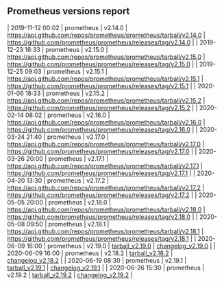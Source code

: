 ## Prometheus versions report

| 2019-11-12 00:02 | prometheus | v2.14.0 | https://api.github.com/repos/prometheus/prometheus/tarball/v2.14.0 | https://github.com/prometheus/prometheus/releases/tag/v2.14.0 |
| 2019-12-23 16:33 | prometheus | v2.15.0 | https://api.github.com/repos/prometheus/prometheus/tarball/v2.15.0 | https://github.com/prometheus/prometheus/releases/tag/v2.15.0 |
| 2019-12-25 09:03 | prometheus | v2.15.1 | https://api.github.com/repos/prometheus/prometheus/tarball/v2.15.1 | https://github.com/prometheus/prometheus/releases/tag/v2.15.1 |
| 2020-01-06 18:33 | prometheus | v2.15.2 | https://api.github.com/repos/prometheus/prometheus/tarball/v2.15.2 | https://github.com/prometheus/prometheus/releases/tag/v2.15.2 |
| 2020-02-14 08:02 | prometheus | v2.16.0 | https://api.github.com/repos/prometheus/prometheus/tarball/v2.16.0 | https://github.com/prometheus/prometheus/releases/tag/v2.16.0 |
| 2020-03-24 21:40 | prometheus | v2.17.0 | https://api.github.com/repos/prometheus/prometheus/tarball/v2.17.0 | https://github.com/prometheus/prometheus/releases/tag/v2.17.0 |
| 2020-03-26 20:00 | prometheus | v2.17.1 | https://api.github.com/repos/prometheus/prometheus/tarball/v2.17.1 | https://github.com/prometheus/prometheus/releases/tag/v2.17.1 |
| 2020-04-20 13:30 | prometheus | v2.17.2 | https://api.github.com/repos/prometheus/prometheus/tarball/v2.17.2 | https://github.com/prometheus/prometheus/releases/tag/v2.17.2 |
| 2020-05-05 20:00 | prometheus | v2.18.0 | https://api.github.com/repos/prometheus/prometheus/tarball/v2.18.0 | https://github.com/prometheus/prometheus/releases/tag/v2.18.0 |
| 2020-05-08 09:50 | prometheus | v2.18.1 | https://api.github.com/repos/prometheus/prometheus/tarball/v2.18.1 | https://github.com/prometheus/prometheus/releases/tag/v2.18.1 |
| 2020-06-09 16:00 | prometheus | v2.19.0 | [tarball_v2.19.0](https://api.github.com/repos/prometheus/prometheus/tarball/v2.19.0) | [changelog_v2.19.0](https://github.com/prometheus/prometheus/releases/tag/v2.19.0) |
| 2020-06-09 16:00 | prometheus | v2.18.2 | [tarball_v2.18.2](https://api.github.com/repos/prometheus/prometheus/tarball/v2.18.2) | [changelog_v2.18.2](https://github.com/prometheus/prometheus/releases/tag/v2.18.2) |
| 2020-06-19 08:30 | prometheus | v2.19.1 | [tarball_v2.19.1](https://api.github.com/repos/prometheus/prometheus/tarball/v2.19.1) | [changelog_v2.19.1](https://github.com/prometheus/prometheus/releases/tag/v2.19.1) |
| 2020-06-26 15:30 | prometheus | v2.19.2 | [tarball_v2.19.2](https://api.github.com/repos/prometheus/prometheus/tarball/v2.19.2) | [changelog_v2.19.2](https://github.com/prometheus/prometheus/releases/tag/v2.19.2) |
